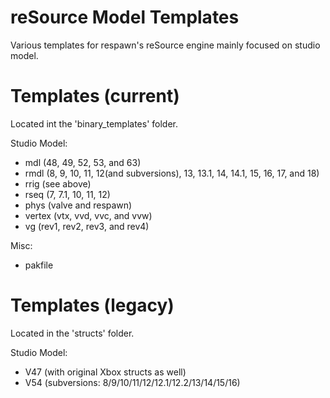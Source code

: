 # reSource Model Templates
Various templates for respawn's reSource engine mainly focused on studio model.

# Templates (current)
Located int the 'binary_templates' folder.

Studio Model:
  - mdl (48, 49, 52, 53, and 63)
  - rmdl (8, 9, 10, 11, 12(and subversions), 13, 13.1, 14, 14.1, 15, 16, 17, and 18)
  - rrig (see above)
  - rseq (7, 7.1, 10, 11, 12)
  - phys (valve and respawn)
  - vertex (vtx, vvd, vvc, and vvw)
  - vg (rev1, rev2, rev3, and rev4)

Misc:
  - pakfile

# Templates (legacy)
Located in the 'structs' folder.

Studio Model:
  - V47 (with original Xbox structs as well)
  - V54 (subversions: 8/9/10/11/12/12.1/12.2/13/14/15/16)
